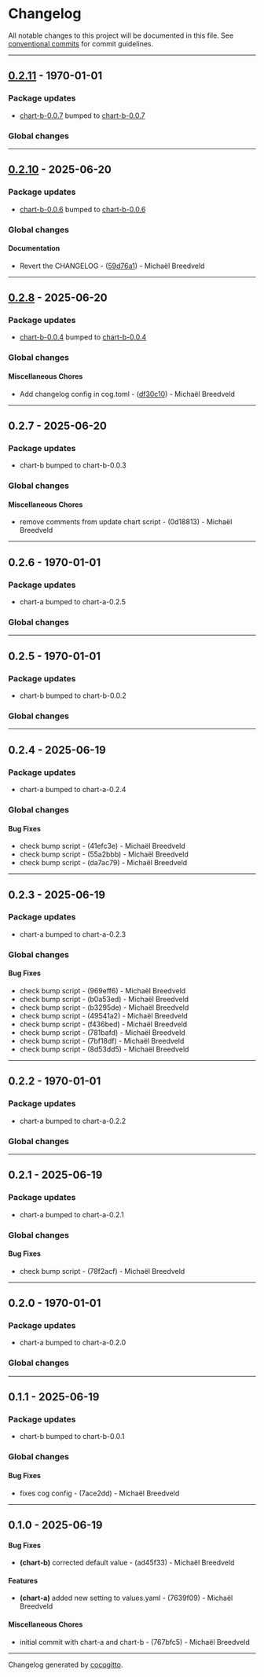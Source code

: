 # Changelog
All notable changes to this project will be documented in this file. See [conventional commits](https://www.conventionalcommits.org/) for commit guidelines.

- - -
## [0.2.11](https://github.com/rbel-io/helm-cog-demo/compare/0.2.10..0.2.11) - 1970-01-01
### Package updates
- [chart-b-0.0.7](charts/chart-b) bumped to [chart-b-0.0.7](https://github.com/rbel-io/helm-cog-demo/compare/chart-b-0.0.6..chart-b-0.0.7)
### Global changes

- - -

## [0.2.10](https://github.com/rbel-io/helm-cog-demo/compare/59d76a1555554f496c89e7e2312a413c9ef43c6f..0.2.10) - 2025-06-20
### Package updates
- [chart-b-0.0.6](charts/chart-b) bumped to [chart-b-0.0.6](https://github.com/rbel-io/helm-cog-demo/compare/chart-b-0.0.5..chart-b-0.0.6)
### Global changes
#### Documentation
- Revert the CHANGELOG - ([59d76a1](https://github.com/rbel-io/helm-cog-demo/commit/59d76a1555554f496c89e7e2312a413c9ef43c6f)) - Michaël Breedveld

- - -

## [0.2.8](https://github.com/rbel-io/helm-cog-demo/compare/df30c10900058c597a6eaeb4a92b5616112e681a..0.2.8) - 2025-06-20
### Package updates
- [chart-b-0.0.4](charts/chart-b) bumped to [chart-b-0.0.4](https://github.com/rbel-io/helm-cog-demo/compare/chart-b-0.0.3..chart-b-0.0.4)
### Global changes
#### Miscellaneous Chores
- Add changelog config in cog.toml - ([df30c10](https://github.com/rbel-io/helm-cog-demo/commit/df30c10900058c597a6eaeb4a92b5616112e681a)) - Michaël Breedveld

- - -

## 0.2.7 - 2025-06-20
### Package updates
- chart-b bumped to chart-b-0.0.3
### Global changes
#### Miscellaneous Chores
- remove comments from update chart script - (0d18813) - Michaël Breedveld

- - -

## 0.2.6 - 1970-01-01
### Package updates
- chart-a bumped to chart-a-0.2.5
### Global changes

- - -

## 0.2.5 - 1970-01-01
### Package updates
- chart-b bumped to chart-b-0.0.2
### Global changes

- - -

## 0.2.4 - 2025-06-19
### Package updates
- chart-a bumped to chart-a-0.2.4
### Global changes
#### Bug Fixes
- check bump script - (41efc3e) - Michaël Breedveld
- check bump script - (55a2bbb) - Michaël Breedveld
- check bump script - (da7ac79) - Michaël Breedveld

- - -

## 0.2.3 - 2025-06-19
### Package updates
- chart-a bumped to chart-a-0.2.3
### Global changes
#### Bug Fixes
- check bump script - (969eff6) - Michaël Breedveld
- check bump script - (b0a53ed) - Michaël Breedveld
- check bump script - (b3295de) - Michaël Breedveld
- check bump script - (49541a2) - Michaël Breedveld
- check bump script - (f436bed) - Michaël Breedveld
- check bump script - (781bafd) - Michaël Breedveld
- check bump script - (7bf18df) - Michaël Breedveld
- check bump script - (8d53dd5) - Michaël Breedveld

- - -

## 0.2.2 - 1970-01-01
### Package updates
- chart-a bumped to chart-a-0.2.2
### Global changes

- - -

## 0.2.1 - 2025-06-19
### Package updates
- chart-a bumped to chart-a-0.2.1
### Global changes
#### Bug Fixes
- check bump script - (78f2acf) - Michaël Breedveld

- - -

## 0.2.0 - 1970-01-01
### Package updates
- chart-a bumped to chart-a-0.2.0
### Global changes

- - -

## 0.1.1 - 2025-06-19
### Package updates
- chart-b bumped to chart-b-0.0.1
### Global changes
#### Bug Fixes
- fixes cog config - (7ace2dd) - Michaël Breedveld

- - -

## 0.1.0 - 2025-06-19
#### Bug Fixes
- **(chart-b)** corrected default value - (ad45f33) - Michaël Breedveld
#### Features
- **(chart-a)** added new setting to values.yaml - (7639f09) - Michaël Breedveld
#### Miscellaneous Chores
- initial commit with chart-a and chart-b - (767bfc5) - Michaël Breedveld

- - -

Changelog generated by [cocogitto](https://github.com/cocogitto/cocogitto).
